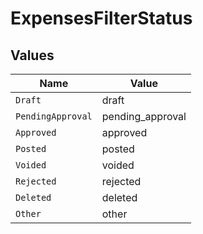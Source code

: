 # ExpensesFilterStatus


## Values

| Name              | Value             |
| ----------------- | ----------------- |
| `Draft`           | draft             |
| `PendingApproval` | pending_approval  |
| `Approved`        | approved          |
| `Posted`          | posted            |
| `Voided`          | voided            |
| `Rejected`        | rejected          |
| `Deleted`         | deleted           |
| `Other`           | other             |